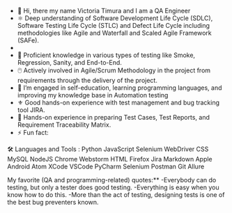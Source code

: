 - 👋 Hi, there my name Victoria Timura and I am a QA Engineer
- ⚛️ Deep understanding of Software Development Life Cycle (SDLC), Software Testing Life Cycle (STLC) and Defect Life Cycle including methodologies like Agile and Waterfall and Scaled Agile Framework (SAFe).
- 
- 🥇 Proficient knowledge in various types of testing like Smoke, Regression, Sanity, and End-to-End.
- 🖱️ Actively involved in Agile/Scrum Methodology in the project from requirements through the delivery of the project.
- 🌱 I’m engaged in self-education, learning programming languages, and improving my knowledge base in Automation testing
- ⚜️ Good hands-on experience with test management and bug tracking tool JIRA.
- 📑 Hands-on experience in preparing Test Cases, Test Reports, and Requirement Traceability Matrix.
- ⚡ Fun fact: 


🛠️ Languages and Tools :
Python  JavaScript  Selenium WebDriver   CSS  MySQL  NodeJS  Chrome  Webstorm  HTML  Firefox  Jira  Markdown  Apple  Android  Atom  XCode  VSCode  PyCharm  Selenium  Postman        Git        Allure         

My favorite (QA and programming-related) quotes:**
-Everybody can do testing, but only a tester does good testing.
-Everything is easy when you know how to do this.
-More than the act of testing, designing tests is one of the best bug preventers known.
<!---
Timura2811/Timura2811 is a ✨ special ✨ repository because its `README.md` (this file) appears on your GitHub profile.
You can click the Preview link to take a look at your changes.
--->
